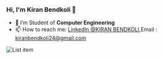 ### Hi, I'm Kiran Bendkoli 👋

<!--
**KiranBendkoli1/KiranBendkoli1** is a ✨ _special_ ✨ repository because its `README.md` (this file) appears on your GitHub profile.

Here are some ideas to get you started:

- 🔭 I’m currently working on ...

- 👯 I’m looking to collaborate on ...
- 🤔 I’m looking for help with ...
- 💬 Ask me about ...
 ...
- 😄 Pronouns: ...
- ⚡ Fun fact: ...
-->
- 🌱 I’m Student of **Computer Engineering**
- 📫 How to reach me: 
[LinkedIn @KIRAN BENDKOLI](https://www.linkedin.com/in/kiran-bendkoli-2a2b741b9/),Email : kiranbendkoli24@gmail.com


![List item](https://github-readme-stats.vercel.app/api?username=KiranBendkoli1&&show_icons=true&title_color=ffffff&icon_color=bb2acf&text_color=daf7dc&bg_color=151515)
